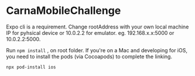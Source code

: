 # CarnaMobileChallenge
Expo cli is a requirement.
Change rootAddress with your own local machine IP for pyhsical device or 10.0.2.2 for emulator. eg. 192.168.x.x:5000 or 10.0.2.2:5000.


Run  `npm install` , on root folder.
If you're on a Mac and developing for iOS, you need to install the pods (via Cocoapods) to complete the linking.

`npx pod-install ios`
